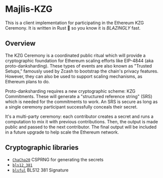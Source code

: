 # Majlis-KZG

This is a client implementation for participating in the Ethereum KZG Ceremony. It is written in Rust 🦀 so you know it is *BLAZINGLY* fast.

## Overview

The KZG Ceremony is a coordinated public ritual which will provide a cryptographic foundation for Ethereum scaling efforts like EIP-4844 (aka proto-danksharding). These types of events are also known as "Trusted Setups," famously used by Zcash to bootstrap the chain's privacy features. However, they can also be used to support scaling mechanisms, as Ethereum plans to do.

Proto-danksharding requires a new cryptographic scheme: KZG Commitments. These will generate a "structured reference string" (SRS) which is needed for the commitments to work. An SRS is secure as long as a single ceremony participant successfully conceals their secret.

It's a multi-party ceremony: each contributor creates a secret and runs a computation to mix it with previous contributions. Then, the output is made public and passed to the next contributor. The final output will be included in a future upgrade to help scale the Ethereum network.

## Cryptographic libraries

- [`ChaCha20`](https://rust-random.github.io/rand/rand_chacha/struct.ChaCha20Rng.html) CSPRNG for generating the secrets
- [`bls12_381`](https://docs.rs/bls12_381/latest/bls12_381/) 
- [`blsful`](https://docs.rs/blsful/1.1.1/blsful/) BLS12 381 Signature


